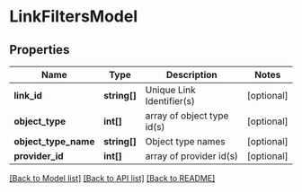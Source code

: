 # LinkFiltersModel

## Properties
Name | Type | Description | Notes
------------ | ------------- | ------------- | -------------
**link_id** | **string[]** | Unique Link Identifier(s) | [optional] 
**object_type** | **int[]** | array of object type id(s) | [optional] 
**object_type_name** | **string[]** | Object type names | [optional] 
**provider_id** | **int[]** | array of provider id(s) | [optional] 

[[Back to Model list]](../README.md#documentation-for-models) [[Back to API list]](../README.md#documentation-for-api-endpoints) [[Back to README]](../README.md)


